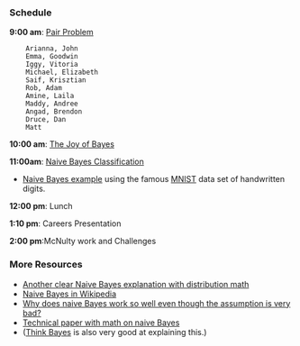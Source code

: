 ### Schedule

**9:00 am**: [Pair Problem](pair_coins.md)

		Arianna, John
		Emma, Goodwin
		Iggy, Vitoria
		Michael, Elizabeth
		Saif, Krisztian
		Rob, Adam
		Amine, Laila
		Maddy, Andree
		Angad, Brendon
		Druce, Dan
		Matt

**10:00 am**: [The Joy of Bayes](Bayes.pdf)

**11:00am**: [Naive Bayes Classification](Naive_Bayes.pdf)

 * [Naive Bayes example](Naive_Bayes_Digits_Example.ipynb) using the famous [MNIST](http://yann.lecun.com/exdb/mnist/) data set of handwritten digits.

**12:00 pm**: Lunch

**1:10 pm**: Careers Presentation

**2:00 pm**:McNulty work and Challenges

### More Resources

 * [Another clear Naive Bayes explanation with distribution math](http://www.statsoft.com/Textbook/Naive-Bayes-Classifier)
 * [Naive Bayes in Wikipedia](http://en.wikipedia.org/wiki/Naive_Bayes_classifier)
 * [Why does naive Bayes work so well even though the assumption is very bad?](http://venus.unive.it/romanaz/complstat/hand_naive_bayes.pdf)
 * [Technical paper with math on naive Bayes](http://www.cs.iastate.edu/~honavar/bayes-lewis.pdf)
 * ([Think Bayes](http://www.greenteapress.com/thinkbayes/thinkbayes.pdf) is also very good at explaining this.)
